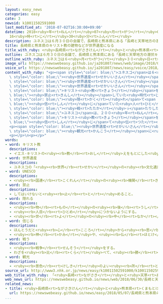 ```yaml
---
layout: easy_news
categories: easy
cate: 3
newsid: k10011502591000
last_modified_at: '2018-07-02T16:30:00+09:00'
datetime: 2018<ruby>年<rt>ねん</rt></ruby>07<ruby>月<rt>がつ</rt></ruby>02<ruby>日<rt>にち</rt></ruby>
  16<ruby>時<rt>じ</rt></ruby>30<ruby>分<rt>ふん</rt></ruby>
description: ユネスコは６月３０日の会議で、長崎県と熊本県にある「長崎と天草地方の潜伏キリシタン関連遺産」を世界遺産にすることを決めました。
title: 長崎県と熊本県のキリスト教の建物などが世界遺産になる
title_with_ruby: <ruby>長崎県<rt>ながさきけん</rt></ruby>と<ruby>熊本県<rt>くまもとけん</rt></ruby>のキリスト<ruby>教<rt>きょう</rt></ruby>の<ruby>建物<rt>たてもの</rt></ruby>などが<ruby>世界遺産<rt>せかいいさん</rt></ruby>になる
outline: ユネスコは６月３０日の会議で、長崎県と熊本県にある「長崎と天草地方の潜伏キリシタン関連遺産」を世界遺産にすることを決めました。
outline_with_ruby: ユネスコは６<ruby>月<rt>がつ</rt></ruby>３０<ruby>日<rt>にち</rt></ruby>の<ruby>会議<rt>かいぎ</rt></ruby>で、<ruby>長崎県<rt>ながさきけん</rt></ruby>と<ruby>熊本県<rt>くまもとけん</rt></ruby>にある「<ruby>長崎<rt>ながさき</rt></ruby>と<ruby>天草<rt>あまくさ</rt></ruby><ruby>地方<rt>ちほう</rt></ruby>の<ruby>潜伏<rt>せんぷく</rt></ruby>キリシタン<ruby>関連<rt>かんれん</rt></ruby><ruby>遺産<rt>いさん</rt></ruby>」を<ruby>世界遺産<rt>せかいいさん</rt></ruby>にすることを<ruby>決<rt>き</rt></ruby>めました。
image_url: https://newswebeasy.github.io/ja201807/news/web/image/2018/06/30/K10011502591_1806301757_1806301758_01_02.jpg
voice_url: https://newswebeasy.github.io/ja201807/news/easy/voice/2018/07/02/k10011502591000.mp4
content_with_ruby: "<p><span style=\"color: blue;\">ユネスコ</span>は６<ruby>月<rt>がつ</rt></ruby>３０<ruby>日<rt>にち</rt></ruby>の<ruby>会議<rt>かいぎ</rt></ruby>で、<ruby>長崎県<rt>ながさきけん</rt></ruby>と<ruby>熊本県<rt>くまもとけん</rt></ruby>にある「<ruby>長崎<rt>ながさき</rt></ruby>と<ruby>天草<rt>あまくさ</rt></ruby><ruby>地方<rt>ちほう</rt></ruby>の<ruby>潜伏<rt>せんぷく</rt></ruby>キリシタン<ruby>関連<rt>かんれん</rt></ruby><ruby>遺産<rt>いさん</rt></ruby>」を<span\
  \ style=\"color: blue;\"><ruby>世界遺産<rt>せかいいさん</rt></ruby></span>にすることを<ruby>決<rt>き</rt></ruby>めました。<ruby>日本<rt>にっぽん</rt></ruby>で２２<ruby>番目<rt>ばんめ</rt></ruby>の<span\
  \ style=\"color: blue;\"><ruby>世界遺産<rt>せかいいさん</rt></ruby></span>です。</p>\n<p><span\
  \ style=\"color: blue;\"><ruby>世界遺産<rt>せかいいさん</rt></ruby></span>になったのは、<ruby>日本<rt>にっぽん</rt></ruby>が<span\
  \ style=\"color: blue;\">キリスト<ruby>教<rt>きょう</rt></ruby></span>を<span style=\"color:\
  \ blue;\"><ruby>禁止<rt>きんし</rt></ruby></span>していた<ruby>時代<rt>じだい</rt></ruby>に<span\
  \ style=\"color: blue;\"><ruby>隠<rt>かく</rt></ruby>れ</span>て<span style=\"color:\
  \ blue;\"><ruby>信<rt>しん</rt></ruby>じ</span>ていた<ruby>人<rt>ひと</rt></ruby>たちが、<ruby>祈<rt>いの</rt></ruby>ったり<span\
  \ style=\"color: blue;\"><ruby>戦<rt>たたか</rt></ruby>っ</span>たりした１２の<ruby>建物<rt>たてもの</rt></ruby>や<ruby>場所<rt>ばしょ</rt></ruby>です。<span\
  \ style=\"color: blue;\">ユネスコ</span>は、２００<ruby>年<rt>ねん</rt></ruby><ruby>以上<rt>いじょう</rt></ruby>も<ruby>知<rt>し</rt></ruby>られないように<span\
  \ style=\"color: blue;\">キリスト<ruby>教<rt>きょう</rt></ruby></span>を<span style=\"color:\
  \ blue;\"><ruby>信<rt>しん</rt></ruby>じ</span>て<ruby>伝<rt>つた</rt></ruby>えた<ruby>歴史<rt>れきし</rt></ruby>は<ruby>世界<rt>せかい</rt></ruby>のほかの<ruby>場所<rt>ばしょ</rt></ruby>では<ruby>見<rt>み</rt></ruby>ることができないと<ruby>言<rt>い</rt></ruby>っています。</p>\n\
  <p><span style=\"color: blue;\"><ruby>世界遺産<rt>せかいいさん</rt></ruby></span>になった<ruby>長崎県<rt>ながさきけん</rt></ruby>の<ruby>大浦天主堂<rt>おおうらてんしゅどう</rt></ruby>や<ruby>熊本県<rt>くまもとけん</rt></ruby>の<ruby>崎津教会<rt>さきつきょうかい</rt></ruby>には７<ruby>月<rt>がつ</rt></ruby><ruby>１日<rt>ついたち</rt></ruby>、たくさんの<ruby>人<rt>ひと</rt></ruby>が<span\
  \ style=\"color: blue;\"><ruby>観光<rt>かんこう</rt></ruby></span>に<ruby>来<rt>き</rt></ruby>ていました。ニュースで<ruby>知<rt>し</rt></ruby>った<ruby>人<rt>ひと</rt></ruby>たちは「<ruby>決<rt>き</rt></ruby>まった<ruby>次<rt>つぎ</rt></ruby>の<ruby>日<rt>ひ</rt></ruby>に<ruby>来<rt>く</rt></ruby>ることができてよかったです」とか「<ruby>初<rt>はじ</rt></ruby>めて<ruby>来<rt>き</rt></ruby>ましたがとてもいい<ruby>所<rt>ところ</rt></ruby>ですね」などと<ruby>言<rt>い</rt></ruby>っていました。</p>\n\
  <p></p>\n<p></p>"
words:
- word: キリスト教
  descriptions:
  - イエス-キリストの<ruby><rb>教</rb><rt>おし</rt></ruby>えをもとにした<ruby><rb>宗教</rb><rt>しゅうきょう</rt></ruby>。ヨーロッパの<ruby><rb>文化</rb><rt>ぶんか</rt></ruby>に<ruby><rb>影響</rb><rt>えいきょう</rt></ruby>をあたえ、<ruby><rb>世界</rb><rt>せかい</rt></ruby>じゅうに<ruby><rb>広</rb><rt>ひろ</rt></ruby>がっている。
- word: 世界遺産
  descriptions:
  - ユネスコの「<ruby><rb>世界</rb><rt>せかい</rt></ruby>の<ruby><rb>文化遺産</rb><rt>ぶんかいさん</rt></ruby><ruby><rb>及</rb><rt>およ</rt></ruby>び<ruby><rb>自然遺産</rb><rt>しぜんいさん</rt></ruby>の<ruby><rb>保護</rb><rt>ほご</rt></ruby>に<ruby><rb>関</rb><rt>かん</rt></ruby>する<ruby><rb>条約</rb><rt>じょうやく</rt></ruby>」（「<ruby><rb>世界遺産保護条約</rb><rt>せかいいさんほごじょうやく</rt></ruby>」）にもとづいて<ruby><rb>決</rb><rt>き</rt></ruby>められた、<ruby><rb>世界的</rb><rt>せかいてき</rt></ruby>に<ruby><rb>残</rb><rt>のこ</rt></ruby>す<ruby><rb>価値</rb><rt>かち</rt></ruby>があると<ruby><rb>認</rb><rt>みと</rt></ruby>められた<ruby><rb>文化</rb><rt>ぶんか</rt></ruby>や<ruby><rb>自然</rb><rt>しぜん</rt></ruby>。<ruby><rb>日本</rb><rt>にっぽん</rt></ruby>では、<ruby><rb>文化遺産</rb><rt>ぶんかいさん</rt></ruby>として<ruby><rb>姫路城</rb><rt>ひめじじょう</rt></ruby>や<ruby><rb>法隆寺</rb><rt>ほうりゅうじ</rt></ruby>・<ruby><rb>沖縄</rb><rt>おきなわ</rt></ruby>の<ruby><rb>首里城</rb><rt>しゅりじょう</rt></ruby>など、<ruby><rb>自然遺産</rb><rt>しぜんいさん</rt></ruby>として<ruby><rb>屋久島</rb><rt>やくしま</rt></ruby>や<ruby><rb>白神山地</rb><rt>しらかみさんち</rt></ruby>などが<ruby><rb>指定</rb><rt>してい</rt></ruby>されている。
- word: UNESCO
  descriptions:
  - <ruby><rb>国連</rb><rt>こくれん</rt></ruby>の<ruby><rb>機関</rb><rt>きかん</rt></ruby>の<ruby><rb>一</rb><rt>ひと</rt></ruby>つで、<ruby><rb>教育</rb><rt>きょういく</rt></ruby>や<ruby><rb>科学</rb><rt>かがく</rt></ruby>、また<ruby><rb>文化</rb><rt>ぶんか</rt></ruby>を<ruby><rb>通</rb><rt>つう</rt></ruby>じて、たがいに<ruby><rb>理解</rb><rt>りかい</rt></ruby>し<ruby><rb>合</rb><rt>あ</rt></ruby>い、<ruby><rb>世界</rb><rt>せかい</rt></ruby>の<ruby><rb>平和</rb><rt>へいわ</rt></ruby>と<ruby><rb>安全</rb><rt>あんぜん</rt></ruby>を<ruby><rb>守</rb><rt>まも</rt></ruby>ることを<ruby><rb>目的</rb><rt>もくてき</rt></ruby>としている。
- word: 禁止
  descriptions:
  - してはいけないと<ruby><rb>止</rb><rt>と</rt></ruby>めること。
- word: 隠れる
  descriptions:
  - <ruby><rb>物</rb><rt>もの</rt></ruby>の<ruby><rb>後</rb><rt>うし</rt></ruby>ろに<ruby><rb>入</rb><rt>はい</rt></ruby>って<ruby><rb>見</rb><rt>み</rt></ruby>えなくなる。
  - <ruby><rb>人目</rb><rt>ひとめ</rt></ruby>につかないようにする。
  - <ruby><rb>世</rb><rt>よ</rt></ruby>の<ruby><rb>中</rb><rt>なか</rt></ruby>に<ruby><rb>名前</rb><rt>なまえ</rt></ruby>が<ruby><rb>知</rb><rt>し</rt></ruby>られていない。
- word: 信じる
  descriptions:
  - ほんとうだと<ruby><rb>心</rb><rt>こころ</rt></ruby>から<ruby><rb>思</rb><rt>おも</rt></ruby>う。
  - <ruby><rb>神</rb><rt>かみ</rt></ruby>や、<ruby><rb>仏</rb><rt>ほとけ</rt></ruby>を<ruby><rb>信仰</rb><rt>しんこう</rt></ruby>する。
- word: 戦う
  descriptions:
  - <ruby><rb>戦争</rb><rt>せんそう</rt></ruby>をする。
  - わざを<ruby><rb>比</rb><rt>くら</rt></ruby>べて、<ruby><rb>勝</rb><rt>か</rt></ruby>ち<ruby><rb>負</rb><rt>ま</rt></ruby>けを<ruby><rb>決</rb><rt>き</rt></ruby>める。
- word: 観光
  descriptions:
  - <ruby><rb>景色</rb><rt>けしき</rt></ruby>のよい<ruby><rb>所</rb><rt>ところ</rt></ruby>や<ruby><rb>名所</rb><rt>めいしょ</rt></ruby>などを<ruby><rb>見物</rb><rt>けんぶつ</rt></ruby>して<ruby><rb>回</rb><rt>まわ</rt></ruby>ること。
source_url: http://www3.nhk.or.jp/news/easy/k10011502591000/k10011502591000.html
web_title_with_ruby: 「<ruby>長崎<rt>ながさき</rt></ruby>と<ruby>天草<rt>あまくさ</rt></ruby><ruby>地方<rt>ちほう</rt></ruby>の<ruby>潜伏<rt>せんぷく</rt></ruby><ruby>キリシタン<rt>きりしたん</rt></ruby>」<ruby>世界<rt>せかい</rt></ruby><ruby>文化<rt>ぶんか</rt></ruby><ruby>遺産<rt>いさん</rt></ruby>に<ruby>登録<rt>とうろく</rt></ruby>
web_news_url: https://newswebeasy.github.io/news/web/2018/06/30/長崎と天草地方の潜伏キリシタン世界文化遺産に登録
related_news:
- title: <ruby>長崎県<rt>ながさきけん</rt></ruby>と<ruby>熊本県<rt>くまもとけん</rt></ruby>のキリスト<ruby>教<rt>きょう</rt></ruby>の<ruby>建物<rt>たてもの</rt></ruby>が<ruby>世界遺産<rt>せかいいさん</rt></ruby>に<ruby>決<rt>き</rt></ruby>まりそう
  url: https://newswebeasy.github.io/news/easy/2018/05/07/長崎県と熊本県のキリスト教の建物が世界遺産に決まりそう
...
```

